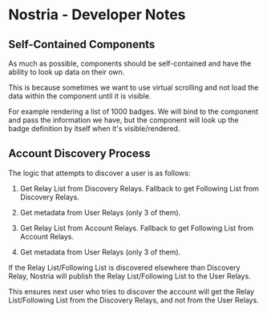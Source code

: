 # Nostria - Developer Notes

## Self-Contained Components

As much as possible, components should be self-contained and have the ability to look up data on their own.

This is because sometimes we want to use virtual scrolling and not load the data within the component until it is visible.

For example rendering a list of 1000 badges. We will bind to the <app-badge> component and pass the information we have, but the component will look up the badge definition by itself when it's visible/rendered.

## Account Discovery Process

The logic that attempts to discover a user is as follows:

1. Get Relay List from Discovery Relays. Fallback to get Following List from Discovery Relays.
2. Get metadata from User Relays (only 3 of them).

1. Get Relay List from Account Relays. Fallback to get Following List from Account Relays.
2. Get metadata from User Relays (only 3 of them).

If the Relay List/Following List is discovered elsewhere than Discovery Relay, Nostria will publish the Relay List/Following List to the User Relays.

This ensures next user who tries to discover the account will get the Relay List/Following List from the Discovery Relays, and not from the User Relays.
